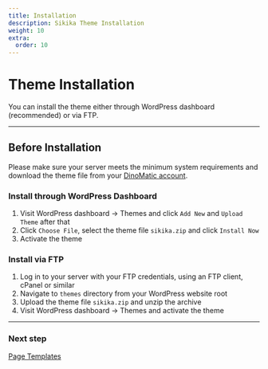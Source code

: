 ```yaml
---
title: Installation
description: Sikika Theme Installation
weight: 10
extra:
  order: 10
---
```


# Theme Installation

You can install the theme either through WordPress dashboard (recommended) or via FTP.

---

## Before Installation

Please make sure your server meets the minimum system requirements and download the theme file from your [DinoMatic account](https://dinomatic.com/account).

### Install through WordPress Dashboard

1. Visit WordPress dashboard &#8594; Themes and click `Add New` and `Upload Theme` after that
2. Click `Choose File`, select the theme file `sikika.zip` and click `Install Now`
3. Activate the theme

### Install via FTP

1. Log in to your server with your FTP credentials, using an FTP client, cPanel or similar
2. Navigate to `themes` directory from your WordPress website root
3. Upload the theme file `sikika.zip` and unzip the archive
4. Visit WordPress dashboard &#8594; Themes and activate the theme

---

### Next step

[Page Templates](/docs/sikika/page-templates/)
